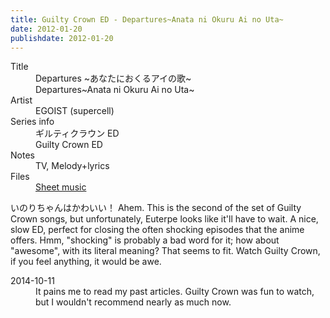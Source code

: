 ```yaml
---
title: Guilty Crown ED - Departures~Anata ni Okuru Ai no Uta~
date: 2012-01-20
publishdate: 2012-01-20
---
```


<dl>
  <dt>Title</dt>
  <dd>Departures ~あなたにおくるアイの歌~</dd>
  <dd>Departures~Anata ni Okuru Ai no Uta~</dd>

  <dt>Artist</dt>
  <dd>EGOIST (supercell)</dd>

  <dt>Series info</dt>
  <dd>ギルティクラウン ED</dd>
  <dd>Guilty Crown ED</dd>

  <dt>Notes</dt>
  <dd>TV, Melody+lyrics</dd>

  <dt>Files</dt>
  <dd><a href="/files/sheetmusic/departures.pdf">Sheet music</a></dd>
</dl>

いのりちゃんはかわいい！  Ahem.  This is the second of the set of Guilty
Crown songs, but unfortunately, Euterpe looks like it'll have to wait.
A nice, slow ED, perfect for closing the often shocking episodes that
the anime offers.  Hmm, "shocking" is probably a bad word for it; how
about "awesome", with its literal meaning?  That seems to fit.  Watch
Guilty Crown, if you feel anything, it would be awe.

<dl>
<dt>2014-10-11</dt>
<dd>It pains me to read my past articles.  Guilty Crown was fun to watch,
but I wouldn't recommend nearly as much now.</dd>
</dl>
